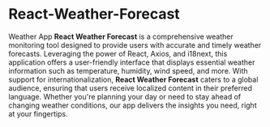 # React-Weather-Forecast
Weather App
**React Weather Forecast** is a comprehensive weather monitoring tool designed to provide users with accurate and timely weather forecasts. Leveraging the power of React, Axios, and i18next, this application offers a user-friendly interface that displays essential weather information such as temperature, humidity, wind speed, and more. With support for internationalization, **React Weather Forecast** caters to a global audience, ensuring that users receive localized content in their preferred language. Whether you're planning your day or need to stay ahead of changing weather conditions, our app delivers the insights you need, right at your fingertips.

